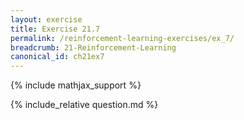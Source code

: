 ```yaml
---
layout: exercise
title: Exercise 21.7
permalink: /reinforcement-learning-exercises/ex_7/
breadcrumb: 21-Reinforcement-Learning
canonical_id: ch21ex7
---
```


{% include mathjax_support %}
<div id="hiddden">{% include_relative question.md %}</div>